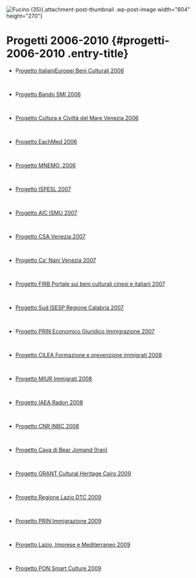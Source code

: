 ![Fucino (35)](wp-content/uploads/2018/11/Fucino-35-604x270.jpg){.attachment-post-thumbnail .wp-post-image width="604" height="270"}

Progetti 2006-2010 {#progetti-2006-2010 .entry-title}
==================

-   P[rogetto ItalianiEuropei Beni Culturali 2006](indexf763.html?p=627 "Progetto ItalianiEuropei Beni Culturali 2006")

&nbsp;

-   P[rogetto Bando SMI 2006](indexca55.html?p=696 "Progetto Bando SMI 2006")

&nbsp;

-   [Progetto Cultura e Civiltà del Mare Venezia 2006](indexaaca.html?p=745 "Progetto Cultura e Civiltà del Mare Venezia 2006")

&nbsp;

-   [Progetto EachMed 2006](indexaa11.html?p=672 "Progetto EachMed 2006")

&nbsp;

-   [Progetto MNEMO, 2006](index05e8.html?p=1860 "Progetto MNEMO")

&nbsp;

-   [Progetto ISPESL 2007](index8372.html?p=616 "Progetto ISPESL 2007")

&nbsp;

-   [Progetto AIC ISMU 2007](index4494.html?p=612 "Progetto AIC ISMU 2007")

&nbsp;

-   [Progetto CSA Venezia 2007](index00c2.html?p=741 "Progetto CSA Venezia 2007")

&nbsp;

-   [Progetto Ca' Nani Venezia 2007](index7458.html?p=734 "Progetto Ca’ Nani Venezia 2007")

&nbsp;

-   [Progetto FIRB Portale sui beni culturali cinesi e italiani 2007](index0ced.html?p=586 "Progetto FIRB Portale Internet sui beni culturali cinesi e italiani")

&nbsp;

-   [Progetto Sud ISESP Regione Calabria 2007](index16bc.html?p=523 "Progetto ISESP 2007")

&nbsp;

-   P[rogetto PRIN Economico Giuridico Immigrazione 2007](index5723.html?p=688 "Progetto PRIN Economico Giuridico Immigrazione 2007")

&nbsp;

-   [Progetto CILEA Formazione e prevenzione immigrati 2008](wp-content/uploads/2018/10/CILEA-Formazione-e-prevenzione-immigrati.pdf)

&nbsp;

-   [Progetto MIUR Immigrati 2008](indexb25f.html?p=529 "Progetto MIUR Immigarti 2008")

&nbsp;

-   [Progetto IAEA Radon 2008](indexce2e.html?p=606 "Progetto IAEA Radon 2008")

&nbsp;

-   P[rogetto CNR INBC 2008](index2c3d.html?p=620 "Progetto CNR INBC 2008")

&nbsp;

-   [Progetto Cava di Bear Jomand (Iran)](wp-content/uploads/2018/11/PRO-2009-Cava-Bear-Jomand.pdf)

&nbsp;

-   [Progetto GRANT Cultural Heritage Cairo 2009](index2b8b.html?p=600 "Progetto GRANT Cairo 2009")

&nbsp;

-   [Progetto Regione Lazio DTC 2009](index03c9.html?p=563 "Progetto regione Lazio DTC 2009")

&nbsp;

-   [Progetto PRIN Immigrazione 2009](indexff9b.html?p=684 "Progetto PRIN Immigrazione 2009")

&nbsp;

-   [Progetto Lazio, Imprese e Mediterraneo 2009](index820c.html?p=692 "Progetto Lazio, Imprese e Mediterraneo 2009")

&nbsp;

-   [Progetto PON Smart Culture 2009](index39c5.html?p=700 "Progetto PON Smart Culture 2009")

